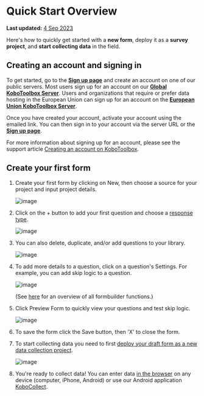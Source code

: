 # Quick Start Overview
**Last updated:** <a href="https://github.com/kobotoolbox/docs/blob/6f98a7445fe7665a3c2b8a0b83de1d8e3235fd51/source/quick_start.md" class="reference">4 Sep 2023</a>

Here's how to quickly get started with a **new form**, deploy it as a **survey
project**, and **start collecting data** in the field.

## Creating an account and signing in

To get started, go to the
[**Sign up page**](https://www.kobotoolbox.org/sign-up/) and create an account
on one of our public servers. Most users sign up for an account on our
[**Global KoboToolbox Server**](https://kf.kobotoolbox.org/). Users and
organizations that require or prefer data hosting in the European Union can sign
up for an account on the
[**European Union KoboToolbox Server**](https://eu.kobotoolbox.org/).

Once you have created your account, activate your account using the emailed
link. You can then sign in to your account via the server URL or the
[**Sign up page**](https://www.kobotoolbox.org/sign-up/).

For more information about signing up for an account, please see the support
article [Creating an account on KoboToolbox](creating_account.md).

## Create your first form

1. Create your first form by clicking on New, then choose a source for your
   project and input project details.

   ![image](/images/quick_start/new_form.gif)

2. Click on the + button to add your first question and choose a
   [response type](question_types.md).

   ![image](/images/quick_start/add_question.gif)

3. You can also delete, duplicate, and/or add questions to your library.

   ![image](/images/quick_start/settings.gif)

4. To add more details to a question, click on a question's Settings. For
   example, you can add skip logic to a question.

   ![image](/images/quick_start/skip_logic.gif)

   (See [here](formbuilder.md) for an overview of all formbuilder functions.)

5. Click Preview Form to quickly view your questions and test skip logic.

   ![image](/images/quick_start/preview_form.gif)

6. To save the form click the Save button, then 'X' to close the form.

7. To start collecting data you need to first
   [deploy your draft form as a new data collection project](deploy_form_new_project.md).

   ![image](/images/quick_start/save.gif)

8. You're ready to collect data! You can enter data
   [in the browser](data_through_webforms.md) on any device (computer, iPhone,
   Android) or use our Android application
   [KoboCollect](kobocollect-android.md).
